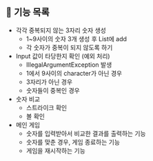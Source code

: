## 🚀 기능 목록
- 각각 중복되지 않는 3자리 숫자 생성
  - 1~9사이의 숫자 3개 생성 후 List에 add
  - 각 숫자가 중복이 되지 않도록 하기
- Input 값이 타당한지 확인 (예외 처리)
  - IllegalArgumentException 발생
  - 1에서 9사이의 character가 아닌 경우
  - 3자리가 아닌 경우
  - 숫자들이 중복인 경우
- 숫자 비교
  - 스트라이크 확인
  - 볼 확인
- 메인 게임
  - 숫자를 입력받아서 비교한 결과를 출력하는 기능
  - 숫자를 맞춘 경우, 게임 종료하는 기능
  - 게임을 재시작하는 기능